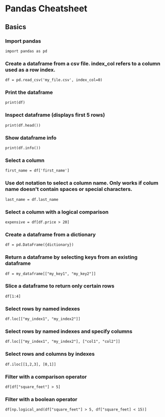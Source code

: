 
# Pandas Cheatsheet

## Basics

### Import pandas
`import pandas as pd`

### Create a dataframe from a csv file. index_col refers to a column used as a row index.
`df = pd.read_csv('my_file.csv', index_col=0)`

### Print the dataframe
`print(df)`

### Inspect dataframe (displays first 5 rows)
`print(df.head())`

### Show dataframe info
`print(df.info())`

### Select a column
`first_name = df['first_name']`

### Use dot notation to select a column name. Only works if colum name doesn't contain spaces or special characters.
`last_name = df.last_name`

### Select a column with a logical comparison
`expensive = df[df.price > 20]`

### Create a dataframe from a dictionary
`df = pd.DataFrame({dictionary})`

### Return a dataframe by selecting keys from an existing dataframe
`df = my_dataframe[["my_key1", "my_key2"]]`

### Slice a dataframe to return only certain rows
`df[1:4]`

### Select rows by named indexes
`df.loc[["my_index1", "my_index2"]]`

### Select rows by named indexes and specify columns
`df.loc[["my_index1", "my_index2"], ["col1", "col2"]]`

### Select rows and columns by indexes
`df.iloc[[1,2,3], [0,1]]`

### Filter with a comparison operator
`df[df["square_feet"] > 5]`

### Filter with a boolean operator
`df[np.logical_and(df["square_feet"] > 5, df["square_feet] < 15)]`

